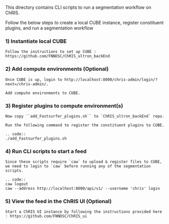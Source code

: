 This directory contains CLI scripts to run a segmentation workflow on ChRIS.

Follow the below steps to create a local CUBE instance, register constituent plugins, and run a segmentation workflow

### 1) Instantiate local CUBE

    Follow the instructions to set up CUBE : https://github.com/FNNDSC/ChRIS_ultron_backEnd
    
### 2) Add compute environments (Optional)

    Once CUBE is up, login to http://localhost:8000/chris-admin/login/?next=/chris-admin/.
    
    Add compute environments to CUBE.
    
### 3) Register plugins to compute environment(s)

    Now copy ``add_Fastsurfer_plugins.sh`` to `ChRIS_ultron_backEnd` repo.
    
    Run the following command to register the constituent plugins to CUBE.
    
    .. code::
    ./add_Fastsurfer_plugins.sh
    
    
    
### 4) Run CLI scripts to start a feed

    Since these scripts require `caw` to upload & register files to CUBE,
    we need to login to `caw` before running any of the segmentation scripts.
    
    .. code::
    caw logout
    caw --address http://localhost:8000/api/v1/ --username 'chris' login
    
### 5) View the feed in the ChRIS UI (Optional)

    Start a ChRIS UI instance by following the instructions provided here : https://github.com/FNNDSC/ChRIS_ui
    
